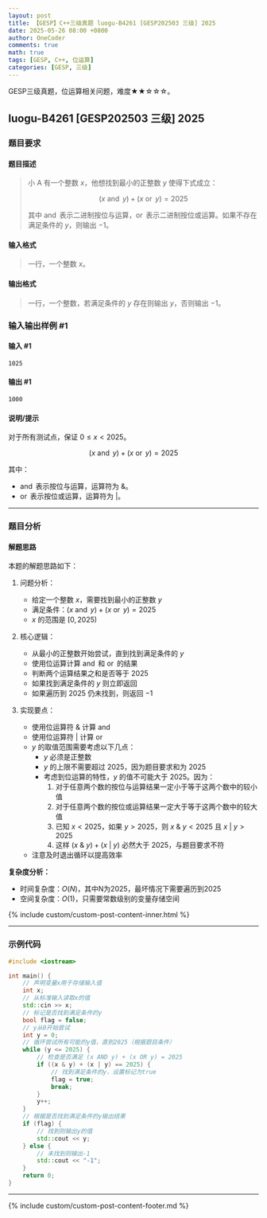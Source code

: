 ```yaml
---
layout: post
title: 【GESP】C++三级真题 luogu-B4261 [GESP202503 三级] 2025
date: 2025-05-26 08:00 +0800
author: OneCoder
comments: true
math: true
tags: [GESP, C++, 位运算]
categories: [GESP, 三级]
---
```

GESP三级真题，位运算相关问题，难度★★☆☆☆。

<!--more-->

## luogu-B4261 [GESP202503 三级] 2025

### 题目要求

#### 题目描述

>小 A 有一个整数 $x$，他想找到最小的正整数 $y$ 使得下式成立：
>
>$$(x \ \operatorname{and} \ y) + (x \ \operatorname{or} \ y) = 2025$$
>
>其中 $\operatorname{and}$ 表示二进制按位与运算，$\operatorname{or}$ 表示二进制按位或运算。如果不存在满足条件的 $y$，则输出 $-1$。

#### 输入格式

>一行，一个整数 $x$。

#### 输出格式

>一行，一个整数，若满足条件的 $y$ 存在则输出 $y$，否则输出 $-1$。

### 输入输出样例 #1

#### 输入 #1

```console
1025
```

#### 输出 #1

```console
1000
```

#### 说明/提示

对于所有测试点，保证 $0 \leq x < 2025$。

$$(x \ \operatorname{and} \ y) + (x \ \operatorname{or} \ y) = 2025$$

其中：

- $\operatorname{and}$ 表示按位与运算，运算符为 $\&$。
- $\operatorname{or}$ 表示按位或运算，运算符为 $|$。

---

### 题目分析

#### 解题思路

本题的解题思路如下：

1. 问题分析：
   - 给定一个整数 $x$，需要找到最小的正整数 $y$
   - 满足条件：$(x \ \operatorname{and} \ y) + (x \ \operatorname{or} \ y) = 2025$
   - $x$ 的范围是 $[0, 2025)$

2. 核心逻辑：
   - 从最小的正整数开始尝试，直到找到满足条件的 $y$
   - 使用位运算计算 $\operatorname{and}$ 和 $\operatorname{or}$ 的结果
   - 判断两个运算结果之和是否等于 $2025$
   - 如果找到满足条件的 $y$ 则立即返回
   - 如果遍历到 $2025$ 仍未找到，则返回 $-1$

3. 实现要点：
   - 使用位运算符 $\&$ 计算 $\operatorname{and}$
   - 使用位运算符 $|$ 计算 $\operatorname{or}$
   - $y$ 的取值范围需要考虑以下几点：
     - $y$ 必须是正整数
     - $y$ 的上限不需要超过 $2025$，因为题目要求和为 $2025$
     - 考虑到位运算的特性，$y$ 的值不可能大于 $2025$。因为：
       1. 对于任意两个数的按位与运算结果一定小于等于这两个数中的较小值
       2. 对于任意两个数的按位或运算结果一定大于等于这两个数中的较大值
       3. 已知 $x < 2025$，如果 $y > 2025$，则 $x \ \& \ y < 2025$ 且 $x \ | \ y > 2025$
       4. 这样 $(x \ \& \ y) + (x \ | \ y)$ 必然大于 $2025$，与题目要求不符
   - 注意及时退出循环以提高效率

**复杂度分析：**

- 时间复杂度：$O(N)$，其中N为2025，最坏情况下需要遍历到2025
- 空间复杂度：$O(1)$，只需要常数级别的变量存储空间

{% include custom/custom-post-content-inner.html %}

---

### 示例代码

```cpp
#include <iostream>

int main() {
    // 声明变量x用于存储输入值
    int x;
    // 从标准输入读取x的值
    std::cin >> x;
    // 标记是否找到满足条件的y
    bool flag = false;
    // y从0开始尝试
    int y = 0;
    // 循环尝试所有可能的y值，直到2025（根据题目条件）
    while (y <= 2025) {
        // 检查是否满足 (x AND y) + (x OR y) = 2025
        if ((x & y) + (x | y) == 2025) {
            // 找到满足条件的y，设置标记为true
            flag = true;
            break;
        }
        y++;
    }
    // 根据是否找到满足条件的y输出结果
    if (flag) {
        // 找到则输出y的值
        std::cout << y;
    } else {
        // 未找到则输出-1
        std::cout << "-1";
    }
    return 0;
}
```

---

{% include custom/custom-post-content-footer.md %}
